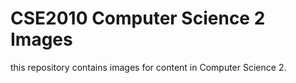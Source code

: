 # CSE2010 Computer Science 2 Images

this repository contains images for content in Computer Science 2.
